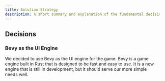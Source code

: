 ```yaml
---
title: Solution Strategy
description: A short summary and explanation of the fundamental decisions and solution strategies, that shape the system’s architecture.
---
```


<!-- Solution Strategy
=================

**Contents.**

A short summary and explanation of the fundamental decisions and
solution strategies, that shape the system’s architecture. These include

-   technology decisions

-   decisions about the top-level decomposition of the system, e.g.
    usage of an architectural pattern or design pattern

-   decisions on how to achieve key quality goals

-   relevant organizational decisions, e.g. selecting a development
    process or delegating certain tasks to third parties.

**Motivation.**

These decisions form the cornerstones for your architecture. They are
the basis for many other detailed decisions or implementation rules.

**Form.**

Keep the explanation of these key decisions short.

Motivate what you have decided and why you decided that way, based upon
your problem statement, the quality goals and key constraints. Refer to
details in the following sections. -->

## Decisions

### Bevy as the UI Engine

We decided to use Bevy as the UI engine for the game. Bevy is a game engine built in Rust that is designed to be fast and easy to use. It is a new engine that is still in development, but it should serve our more simple needs well.
